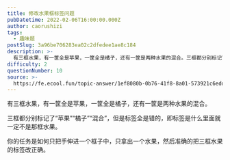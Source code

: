 ```yaml
---
title: 修改水果框标签问题
pubDatetime: 2022-02-06T16:00:00.000Z
author: caorushizi
tags:
  - 趣味题
postSlug: 3a96be706283ea02c2dfedee1ae8c184
description: >-
  有三框水果，有一筐全是苹果，一筐全是橘子，还有一筐是两种水果的混合。三框都分别标记了“苹果”“橘子”“混合”，但是标签全是错的，即标签是什么里面就一定不是那框水果。你的任务是如何只把手伸进一个框子中，
difficulty: 2
questionNumber: 10
source: >-
  https://fe.ecool.fun/topic-answer/1ef8080b-0b76-41f8-8a01-573921c6eddb?orderBy=updateTime&order=desc&tagId=17
---
```


有三框水果，有一筐全是苹果，一筐全是橘子，还有一筐是两种水果的混合。

三框都分别标记了“苹果”“橘子”“混合”，但是标签全是错的，即标签是什么里面就一定不是那框水果。

你的任务是如何只把手伸进一个框子中，只拿出一个水果，然后准确的把三框水果的标签改正确。
